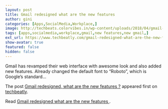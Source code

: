 ```yaml
---
layout: post
title: Gmail redesigned what are the new features 
author: gini
categories: [Apps,SocialMedia,Workplace,]
image: http://techbeats.colorvibes.in/wp-content/uploads/2018/04/gmail-redesigned-what-are-new-features-6.png
tags: [apps,socialmedia,workplace,gmail,new features,new gmail,]
ext_url: https://www.techbeatly.com/gmail-redesigned-what-are-the-new-features/
show-avatar: true
featured: false
hidden: false
---
```


<p>Gmail has revamped their web interface with awesome look and also added new features. Already changed the default font to &#8220;Roboto&#8221;, which is Google&#8217;s standard&#46;&#46;&#46;</p>
<p>The post <a href="https://www.techbeatly.com/gmail-redesigned-what-are-the-new-features/">Gmail redesigned, what are the new features ?</a> appeared first on <a href="https://www.techbeatly.com">techbeatly</a>.</p>

Read [Gmail redesigned what are the new features ](https://www.techbeatly.com/gmail-redesigned-what-are-the-new-features/).